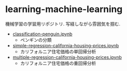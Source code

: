# learning-machine-learning

機械学習の学習用リポジトリ. 写経しながら雰囲気を掴む.


* [classification-penguin.ipynb](classification-penguin.ipynb)
    * ペンギンの分類
* [simple-regression-california-housing-prices.ipynb](simple-regression-california-housing-prices.ipynb)
    * カリフォルニア住宅価格の単回帰分析
* [multiple-regression-california-housing-prices.ipynb](multiple-regression-california-housing-prices.ipynb)
    * カリフォルニア住宅価格の重回帰分析
